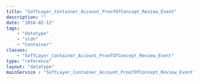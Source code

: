 ```yaml
---
title: "SoftLayer_Container_Account_ProofOfConcept_Review_Event"
description: ""
date: "2018-02-12"
tags:
    - "datatype"
    - "sldn"
    - "Container"
classes:
    - "SoftLayer_Container_Account_ProofOfConcept_Review_Event"
type: "reference"
layout: "datatype"
mainService : "SoftLayer_Container_Account_ProofOfConcept_Review_Event"
---
```

